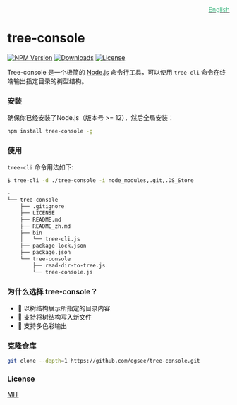 <div align=right><a href="README.md"><font color=#42b983>English</font></a></div>

# tree-console 

<p>
    <a href="https://www.npmjs.com/package/tree-console">
        <img src="https://img.shields.io/npm/v/tree-console" alt="NPM Version"></a>
    <a href="https://www.npmjs.org/package/tree-console">
        <img src="http://img.shields.io/npm/dm/tree-console.svg" alt="Downloads"></a>
    <a href="https://www.npmjs.com/package/tree-console">
        <img src="https://img.shields.io/npm/l/tree-console.svg?sanitize=true" alt="License"></a>
</p>
    
Tree-console 是一个极简的 [Node.js](https://nodejs.org) 命令行工具，可以使用 `tree-cli` 命令在终端输出指定目录的树型结构。

### 安装

确保你已经安装了Node.js（版本号 >= 12），然后全局安装：

```sh
npm install tree-console -g
```

### 使用

 `tree-cli` 命令用法如下:

```sh
$ tree-cli -d ./tree-console -i node_modules,.git,.DS_Store

·
└── tree-console
    ├── .gitignore
    ├── LICENSE
    ├── README.md
    ├── README_zh.md
    ├── bin
    │   └── tree-cli.js
    ├── package-lock.json
    ├── package.json
    └── tree-console
        ├── read-dir-to-tree.js
        └── tree-console.js
```

### 为什么选择 tree-console？

 * 🌲 以树结构展示所指定的目录内容
 * 📝 支持将树结构写入新文件
 * 🌈 支持多色彩输出

### 克隆仓库 ###

```sh
git clone --depth=1 https://github.com/egsee/tree-console.git
```
### License

[MIT](./LICENSE)